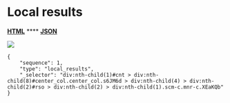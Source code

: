 # Local results

[**HTML**](http://dev03.dev.ascentlab.io/serpapi/serpdata/dev/docs/mobile/features/local\_results/sample.html) **** [**JSON**](http://dev03.dev.ascentlab.io/serpapi/serpdata/dev/docs/mobile/features/local\_results/sample.json)

![](https://lh5.googleusercontent.com/DrLsHK-5U-792n9b22NdsAPWFc3SI7n4a0GPess4AsnT6femDMcycrDFTJqHstFhtm772jIYTPw6-GC0yJdRBTQVtIqPzgqLq8FGUSLXl7f01Ldam2zREv8auiwZY\_A71B2-ImE)

```
{
    "sequence": 1,
    "type": "local_results",
    "_selector": "div:nth-child(1)#cnt > div:nth-child(8)#center_col.center_col.s6JM6d > div:nth-child(4) > div:nth-child(2)#rso > div:nth-child(2) > div:nth-child(1).scm-c.mnr-c.XEaKQb"
}
```
